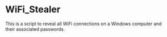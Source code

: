 # WiFi_Stealer
This is a script to reveal all WiFi connections on a Windows computer and their associated passwords.

